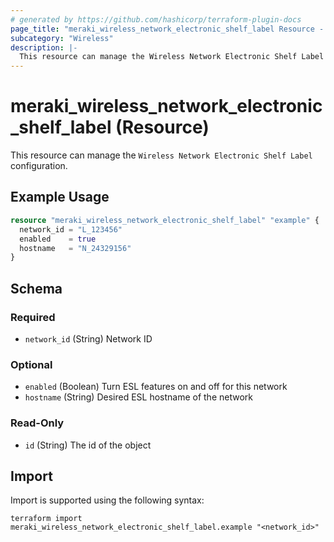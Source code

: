 ```yaml
---
# generated by https://github.com/hashicorp/terraform-plugin-docs
page_title: "meraki_wireless_network_electronic_shelf_label Resource - terraform-provider-meraki"
subcategory: "Wireless"
description: |-
  This resource can manage the Wireless Network Electronic Shelf Label configuration.
---
```


# meraki_wireless_network_electronic_shelf_label (Resource)

This resource can manage the `Wireless Network Electronic Shelf Label` configuration.

## Example Usage

```terraform
resource "meraki_wireless_network_electronic_shelf_label" "example" {
  network_id = "L_123456"
  enabled    = true
  hostname   = "N_24329156"
}
```

<!-- schema generated by tfplugindocs -->
## Schema

### Required

- `network_id` (String) Network ID

### Optional

- `enabled` (Boolean) Turn ESL features on and off for this network
- `hostname` (String) Desired ESL hostname of the network

### Read-Only

- `id` (String) The id of the object

## Import

Import is supported using the following syntax:

```shell
terraform import meraki_wireless_network_electronic_shelf_label.example "<network_id>"
```
